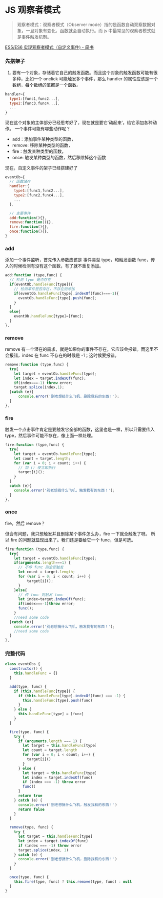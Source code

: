 # JS 观察者模式

> 观察者模式：观察者模式（Observer mode）指的是函数自动观察数据对象，一旦对象有变化，函数就会自动执行。而 js 中最常见的观察者模式就是事件触发机制。

[ES5/ES6 实现观察者模式（自定义事件) - 简书](https://www.jianshu.com/p/10a20df72bf2)

### 先搭架子

1. 要有一个对象，存储着它自己的触发函数。而且这个对象的触发函数可能有很多种，比如一个 onclick 可能触发多个事件，那么 handler 的属性应该是一个数组，每个数组的值都是一个函数。

```js
handler={
  type1:[func1,func2...],
  type2:[func3,func4...],
  ...
}
```

现在这个对象的主体部分已经思考好了，现在就是要它‘动起来’，给它添加各种动作。
一个事件可能有哪些动作呢？

- add：添加事件某种类型的函数，
- remove: 移除某种类型的函数，
- fire：触发某种类型的函数，
- once: 触发某种类型的函数，然后移除掉这个函数

现在，自定义事件的架子已经搭建好了

```js
eventOb={
  // 函数储存
  handler:{
    type1:[func1,func2...],
    type2:[func2,func4...],
    ...
  },

  // 主要事件
  add:function(){},
  remove:function(){},
  fire:function(){},
  once:function(){},
}
```

### add

添加一个事件监听，首先传入参数应该是 事件类型 type，和触发函数 func，传入的时候检测有没有这个函数，有了就不重复添加。

```js
add:function (type,func) {
  // 检测 type 是否存在
  if(eventOb.handleFunc[type]){
    // 检测事件是否存在，不存在则添加
    if(eventOb.handleFunc[type].indexOf(func)===-1){
      eventOb.handleFunc[type].push(func);
    }
  }
  else{
    eventOb.handleFunc[type]=[func];
  }
},
```

### remove

remove 有一个潜在的需求，就是如果你的事件不存在，它应该会报错。而这里不会报错，index 在 func 不存在的时候是 -1；这时候要报错。

```js
remove:function (type,func) {
  try{
    let target = eventOb.handleFunc[type];
    let index = target.indexOf(func);
    if(index===-1) throw error;
    target.splice(index,1);
  }catch (e){
      console.error('别老想搞什么飞机，删除我有的东西！');
  }
},
```

### fire

触发一个点击事件肯定是要触发它全部的函数，这里也是一样，所以只需要传入 type，然后事件可能不存在，像上面一样处理。

```js
fire:function (type,func) {
  try{
    let target = eventOb.handleFunc[type];
    let count = target.length;
    for (var i = 0; i < count; i++) {
      // 加 () 使立即执行
      target[i]();
    }
  }
  catch (e){
    console.error('别老想搞什么飞机，触发我有的东西！');
  }
},
```

### once

fire，然后 remove？

但会有问题，我只想触发并且删除某个事件怎么办，fire 一下就全触发了呀。
所以 fire 的问题就显现出来了。我们还是要给它一个 func，但是可选。

```js
fire:function (type,func) {
  try{
    let target = eventOb.handleFunc[type];
    if(arguments.length===1) {
      // 不传 func 则全部触发
      let count = target.length;
      for (var i = 0; i < count; i++) {
          target[i]();
      }
    }else{
      // 传 func 则触发 func
      let index=target.indexOf(func);
      if(index===-1)throw error;
      func();
    }
    //need some code
  }catch (e){
    console.error('别老想搞什么飞机，触发我有的东西！');
    //need some code
  }
},
```

### 完整代码

```js
class eventObs {
  constructor() {
    this.handleFunc = {}
  }

  add(type, func) {
    if (this.handleFunc[type]) {
      if (this.handleFunc[type].indexOf(func) === -1) {
        this.handleFunc[type].push(func)
      }
    } else {
      this.handleFunc[type] = [func]
    }
  }

  fire(type, func) {
    try {
      if (arguments.length === 1) {
        let target = this.handleFunc[type]
        let count = target.length
        for (var i = 0; i < count; i++) {
          target[i]()
        }
      } else {
        let target = this.handleFunc[type]
        let index = target.indexOf(func)
        if (index === -1) throw error
        func()
      }
      return true
    } catch (e) {
      console.error('别老想搞什么飞机，触发我有的东西！')
      return false
    }
  }

  remove(type, func) {
    try {
      let target = this.handleFunc[type]
      let index = target.indexOf(func)
      if (index === -1) throw error
      target.splice(index, 1)
    } catch (e) {
      console.error('别老想搞什么飞机，删除我有的东西！')
    }
  }

  once(type, func) {
    this.fire(type, func) ? this.remove(type, func) : null
  }
}
```
